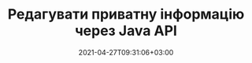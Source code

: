 ---
############################# Static ############################
layout: "product"
date: 2021-04-27T09:31:06+03:00
draft: false

product: "Redaction"
product_tag: "redaction"
platform: "Java"
platform_tag: "java"

############################# Head ############################
head_title: "Java API редагування | Приховати конфіденційні дані з PDF Word Excel зображення"
head_description: "Java API редагування документів - Приховати особисті дані з PDF, Word, Excel, Excel, PowerPoint, PowerPoint та растрових зображень за допомогою різних типів редагування."

############################# Header ############################
title: "Редагувати приватну інформацію через Java API"
description: "Виключіть або сховайте особисту інформацію та метадані з документів, робочих аркушів, презентацій, PDF та файлів растрових зображень за допомогою API редагування Java."
button:
    enable: true

############################# SubMenu ############################
submenu:
    enable: true
    
    left:
        img_alt: "GroupDocs.Redaction for Java"
        image: "https://www.groupdocs.cloud/templates/groupdocs/images/product-logos/groupdocs-redaction-java.png"
        product: "GroupDocs.Redaction"
        platform: "Java"

    middle:
        button:
            # button loop
            - link: "#overview"
              text: "Огляд"

            # button loop
            - link: "#features"
              text: "Особливості"

            # button loop
            - link: "#support"
              text: "Підтримка"

            # button loop
            - link: "https://products.groupdocs.app/redaction"
              text: "Жива демонстрація"

            # button loop
            - link: "https://purchase.groupdocs.com/pricing/redaction/java"
              text: "Ціноутворення"

    right:
        link_download: "https://downloads.groupdocs.com/redaction"
        link_learn: "https://docs.groupdocs.com/redaction/java/"
        link_buy: "https://purchase.groupdocs.com"

############################# Overview ############################
overview:
    enable: true
    content: |
      GroupDocs.Redaction for Java API дозволяє розробникам видаляти конфіденційні дані з популярних форматів файлів, таких як Microsoft Word, Excel, Excel, PowerPoint, PDF та зображення, щоб їх можна було використовувати та розповсюджувати, але при цьому захищати конфіденційну інформацію. Бібліотека редагування пропонує єдиний незалежний від формату інтерфейс для редагування будь-якого типу секретної інформації, включаючи номери соціального страхування, медичну інформацію, фінансову, власну, юридичну або навіть торгову інформацію за допомогою тексту, метаданих та типів редагування анотацій. Це дозволяє зберегти документ у вихідному форматі та створити дезінфікований PDF документ з растровими зображеннями оригінальних сторінок.
    tabs:
      enable: true
      
      ## TAB ONE ##
      tab_one:
        description: |
          Нижче наведено огляд GroupDocs.Redaction для Java:
      
        right:
          enable: true
          icon: "fab fa-html5"
          title: "Огляд"
          content: |
            * Редагувати текст
            * Редагувати метадані
            * Редагувати анотацію
            * Редагувати табличний документ
            * Редагувати захищені файли
            * Налаштування
      
      ## TAB TWO ##
      tab_two:
        description: |
          GroupDocs.Redaction для Java підтримує наступні [формати файлів документів](https://docs.groupdocs.com/redaction//supported-document-formats/java):

        right:
          enable: true
          table:
            # table loop
            - title: "Редагування тексту, метаданих та коментарів"
              content: |
                * **Word**: DOC, DOCX, DOT, ODT, DOTX, DOCM, DOTM, RTF
                * **Excel**: XLS, XLSX, XLT, XLTX, XLSM, XLTM, CSV
                * **PowerPoint**: PPT, PPTX, PPS, PPSX, POTX, PPTM, PPSM, POTM
                * **Фіксований макет**: PDF
                * **Растрові зображення**: JPG, BMP, PNG, GIF, TIFF

      ## TAB THREE ##
      tab_three:
        description: |
          GroupDocs.Redaction для Java підтримує наступні операційні системи, фреймворки та менеджери пакетів:
        
        left:
          enable: true
          table:
            # table loop
            - icon: "fab fa-windows"
              title: "Операційні системи"
              content: |
                * Майкрософт Windows Desktop
                * Майкрософт Windows Server
                * Linux
                * Mac ОС

            # table loop
            - icon: "fas fa-code"
              title: "Підтримувані рамки"
              content: |
                * Java 7 (1.7) і вище

        right:
          enable: true
          table:
            # table loop
            - icon: "швидкі фаст-коги"
              title: "Середовища розробки"
              content: |
                * NetBeans
                * Інтелектуальна ІДЕЯ
                * Затемнення

            # table loop
            - icon: "швидкі вентилятори"
              title: "Інструмент автоматизації побудови"
              content: |
                * Мавен

############################# Features ############################
features:
    enable: true
    title: "GroupDocs.Redaction для Java Особливості"

    feature:
      # feature loop
      - icon: "fas fa-copy"
        content: "Пошук і редагування точних збігів пошукового рядка"

      # feature loop
      - icon: "fas fa-eye"
        content: "Контролюйте процес редагування та пропускайте конкретні збіги"

      # feature loop
      - icon: "fas fa-bolt"
        content: "Знайдіть і відредагувати за допомогою регулярних виразів"
      
      # feature loop
      - icon: "fas fa-file-powerpoint"
        content: "Вбудована підтримка офісних форматів і PDF"

      # feature loop
      - icon: "fas fa-code"
        content: "Видалення метаданих або редагування значень метаданих"

      # feature loop
      - icon: "fas fa-cloud"
        content: "Обмежте редагування конкретними аркушами та стовпцями"

      # feature loop
      - icon: "fas fa-remove-format"
        content: "Видаліть анотації або відредагувати їх тексти"

      # feature loop
      - icon: "fas fa-comment-slash"
        content: "Використовуйте текстові (коди звільнення) або графічні (кольорові прямокутники) редагування"

      # feature loop
      - icon: "fas fa-location-arrow"
        content: "Збережіть документ у вихідному форматі або як PDF з растровими зображеннями оригінальних сторінок"

      # feature loop
      - icon: "fas fa-border-all"
        content: "Підтримка форматів растрових зображень та редагування областей зображення"

      # feature loop
      - icon: "fas fa-wrench"
        content: "Інтеграційний інтерфейс для реалізації користувальницького редагування та форматів"

      # feature loop
      - icon: "fas fa-columns"
        content: "Редагування або видалення метаданих EXIF з файлів зображень"

      # feature loop
      - icon: "fas fa-file-word"
        content: "Редагувати вбудовані зображення всередині PDF, Word та презентаційних документів"

    more_feature:
      # more_feature_loop
      - title: "Забезпечте конфіденційність шляхом редагування ваших секретних даних"
        content: |
          GroupDocs.Redaction for Java бібліотека дає можливість розробникам редагувати текст і зображення з підтримуваних документів, використовуючи різні типи редагування. Використовувати наш API Redaction просто і просто.  

          У наступному прикладі коду використовується табличний документ, такий як електронна таблиця Microsoft Excel, де обсяг редагування може бути обмежений певним робочим аркушем та/або стовпцем. Він використовує фільтри для редагування другого стовпця з електронними листами на аркуші «Клієнти», залишаючи всі інші електронні листи недоторканими в документі.

          ```java
          // Створіть екземпляр класу Redactor
          final Redactor redactor  = new Redactor("sample.xlsx");
          try
          {
              CellFilter filter = new CellFilter();
              filter.setColumnIndex(1);
              filter.setWorkSheetName("Customers");
              Pattern expression = Pattern.compile("^\\w+([-+.']\\w+)*@\\w+([-.]\\w+)*\\.\\w+([-.]\\w+)*$");
              // Застосувати редагування
              RedactorChangeLog result = redactor.apply(new CellColumnRedaction(filter, expression, new ReplacementOptions("[customer email]")));
              if (result.getStatus() != RedactionStatus.Failed)
              {
                  SaveOptions so = new SaveOptions();
                  so.setAddSuffix(true);
                  so.setRasterizeToPDF(false);
                  redactor.save(so);
              };
          }
          finally { redactor.close(); }
          ```

############################# Support ############################
support:
    enable: true

############################# Solutions ############################
solutions:
    enable: true
    title: "GroupDocs.Redaction пропонує API для перегляду документів для інших популярних середовищ розробки"

    solution:
        # solution loop
        - img_alt: "GroupDocs.Redaction for .NET"
          image: "https://www.groupdocs.cloud/templates/groupdocs/images/product-logos/groupdocs-redaction-net.png"
          product: "GroupDocs.Redaction"
          platform: ".NET"
          link: "/redaction/net/"

############################# Back to top ###############################
back_to_top:
  enable: true
---